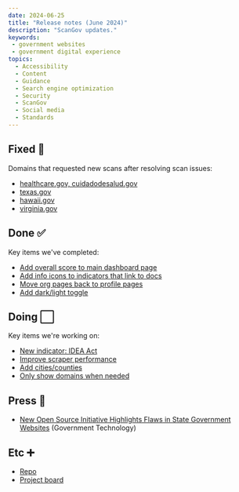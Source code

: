 ```yaml
---
date: 2024-06-25
title: "Release notes (June 2024)"
description: "ScanGov updates."
keywords:
 - government websites
 - government digital experience
topics:
  - Accessibility
  - Content
  - Guidance
  - Search engine optimization
  - Security
  - ScanGov
  - Social media
  - Standards
---
```


## Fixed &#128170;

Domains that requested new scans after resolving scan issues:

- [healthcare.gov, cuidadodesalud.gov](https://github.com/civichackingagency/scangov/issues/145)
- [texas.gov](https://github.com/civichackingagency/scangov/issues/144)
- [hawaii.gov](https://github.com/civichackingagency/scangov/issues/141)
- [virginia.gov](https://github.com/civichackingagency/scangov/issues/131)

## Done &#9989; 

Key items we've completed:

- [Add overall score to main dashboard page](https://docs.scangov.org/press/)
- [Add info icons to indicators that link to docs](https://github.com/civichackingagency/scangov/issues/121)
- [Move org pages back to profile pages](https://github.com/civichackingagency/scangov/issues/113)
- [Add dark/light toggle](https://github.com/civichackingagency/scangov/issues/106)

## Doing &#11036;

Key items we're working on:

- [New indicator: IDEA Act](https://github.com/civichackingagency/scangov/issues/136)
- [Improve scraper performance](https://github.com/civichackingagency/scangov/issues/146)
- [Add cities/counties](https://github.com/civichackingagency/scangov/issues/132)
- [Only show domains when needed](https://github.com/civichackingagency/scangov/issues/143)

## Press &#128240;

- [New Open Source Initiative Highlights Flaws in State Government Websites](https://www.govtech.com/podcasts/new-open-source-initiative-highlights-flaws-in-state-government-websites) (Government Technology)

## Etc &#10133;

- [Repo](https://github.com/civichackingagency/scangov)
- [Project board](https://github.com/orgs/civichackingagency/projects/2)